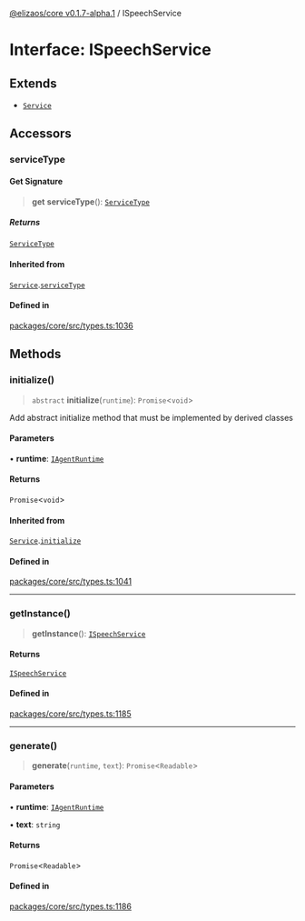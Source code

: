 [@elizaos/core v0.1.7-alpha.1](../index.md) / ISpeechService

# Interface: ISpeechService

## Extends

- [`Service`](../classes/Service.md)

## Accessors

### serviceType

#### Get Signature

> **get** **serviceType**(): [`ServiceType`](../enumerations/ServiceType.md)

##### Returns

[`ServiceType`](../enumerations/ServiceType.md)

#### Inherited from

[`Service`](../classes/Service.md).[`serviceType`](../classes/Service.md#serviceType-1)

#### Defined in

[packages/core/src/types.ts:1036](https://github.com/elizaOS/eliza/blob/main/packages/core/src/types.ts#L1036)

## Methods

### initialize()

> `abstract` **initialize**(`runtime`): `Promise`\<`void`\>

Add abstract initialize method that must be implemented by derived classes

#### Parameters

• **runtime**: [`IAgentRuntime`](IAgentRuntime.md)

#### Returns

`Promise`\<`void`\>

#### Inherited from

[`Service`](../classes/Service.md).[`initialize`](../classes/Service.md#initialize)

#### Defined in

[packages/core/src/types.ts:1041](https://github.com/elizaOS/eliza/blob/main/packages/core/src/types.ts#L1041)

***

### getInstance()

> **getInstance**(): [`ISpeechService`](ISpeechService.md)

#### Returns

[`ISpeechService`](ISpeechService.md)

#### Defined in

[packages/core/src/types.ts:1185](https://github.com/elizaOS/eliza/blob/main/packages/core/src/types.ts#L1185)

***

### generate()

> **generate**(`runtime`, `text`): `Promise`\<`Readable`\>

#### Parameters

• **runtime**: [`IAgentRuntime`](IAgentRuntime.md)

• **text**: `string`

#### Returns

`Promise`\<`Readable`\>

#### Defined in

[packages/core/src/types.ts:1186](https://github.com/elizaOS/eliza/blob/main/packages/core/src/types.ts#L1186)
